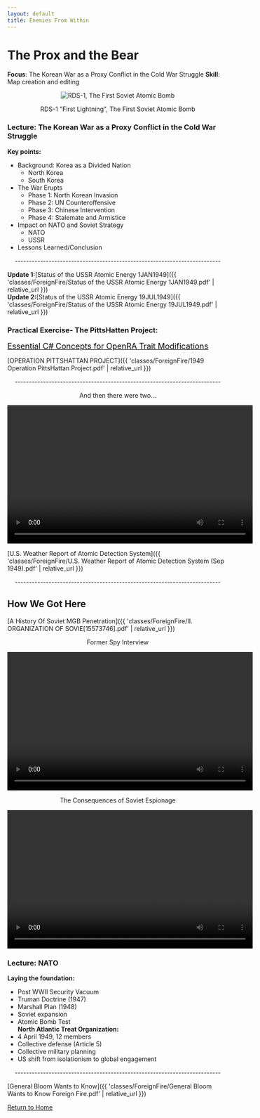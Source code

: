 ```yaml
---
layout: default
title: Enemies From Within
---
```


# The Prox and the Bear

**Focus**: The Korean War as a Proxy Conflict in the Cold War Struggle 
**Skill**: Map creation and editing 

<div style="text-align: center;">
  <img src="{{ 'classes/ForeignFire/joe-1-2.jpg' | relative_url }}" alt="RDS-1, The First Soviet Atomic Bomb" style="max-width: 80%; height: auto;">    
  <p>RDS-1 "First Lightning", The First Soviet Atomic Bomb</p>
</div>

### Lecture: The Korean War as a Proxy Conflict in the Cold War Struggle 

**Key points:**
- Background: Korea as a Divided Nation
  - North Korea 
  - South Korea
- The War Erupts 
  - Phase 1: North Korean Invasion 
  - Phase 2: UN Counteroffensive 
  - Phase 3: Chinese Intervention 
  - Phase 4: Stalemate and Armistice 
- Impact on NATO and Soviet Strategy
  - NATO
  - USSR
- Lessons Learned/Conclusion
<div style="text-align: center;">
  <p>-------------------------------------------------------------------------</p>
</div>

  **Update 1:**[Status of the USSR Atomic Energy 1JAN1949]({{ 'classes/ForeignFire/Status of the USSR Atomic Energy 1JAN1949.pdf' | relative_url }})    
  **Update 2:**[Status of the USSR Atomic Energy 19JUL1949]({{ 'classes/ForeignFire/Status of the USSR Atomic Energy 19JUL1949.pdf' | relative_url }})  

### Practical Exercise- The PittsHatten Project: 
  <a href="https://jboyce1.github.io/CodeWar/classes/CSforOpenRA" target="_blank" style="font-size: 18px; text-decoration: underline; color: #0a0a0a;">
    Essential C# Concepts for OpenRA Trait Modifications
  </a>    
  
[OPERATION PITTSHATTAN PROJECT]({{ 'classes/ForeignFire/1949 Operation PittsHattan Project.pdf' | relative_url }})    
    
 <div style="text-align: center;">
  <p>-------------------------------------------------------------------------</p>
</div>    

<div style="text-align: center;">
  <p>And then there were two...</p>
  <video width="560" height="315" controls>
    <source src="{{ 'classes/ForeignFire/1st Russian Atomic Bomb RDS-1.mp4' | relative_url }}" type="video/mp4">
    Your browser does not support the video tag.
  </video>
</div>

  
[U.S. Weather Report of Atomic Detection System]({{ 'classes/ForeignFire/U.S. Weather Report of Atomic Detection System (Sep 1949).pdf' | relative_url }})    

<div style="text-align: center;">
  <p>-------------------------------------------------------------------------</p>
</div>

## How We Got Here 
[A History Of Soviet MGB Penetration]({{ 'classes/ForeignFire/II. ORGANIZATION OF SOVIE[15573746].pdf' | relative_url }})  

<div style="text-align: center;">
  <p>Former Spy Interview</p>
  <video width="560" height="315" controls>
    <source src="{{ 'classes/ForeignFire/SYND 21 11 79 FORMER RUSSIAN SPY ANTHONY BLUNT INTERVIEW.mp4' | relative_url }}" type="video/mp4">
    Your browser does not support the video tag.
  </video>
</div>

<div style="text-align: center;">
  <p>The Consequences of Soviet Espionage</p>
  <video width="560" height="315" controls>
    <source src="{{ 'classes/ForeignFire/Klaus Fuchs and the Russian Atomic Bomb.mp4' | relative_url }}" type="video/mp4">
    Your browser does not support the video tag.
  </video>
</div>   

### Lecture: NATO
**Laying the foundation:**
- Post WWII Security Vacuum
- Truman Doctrine (1947)
- Marshall Plan (1948)
- Soviet expansion
- Atomic Bomb Test    
**North Atlantic Treat Organization:**
- 4 April 1949, 12 members
- Collective defense (Article 5)
- Collective military planning
- US shift from isolationism to global engagement
<div style="text-align: center;">
  <p>-------------------------------------------------------------------------</p>
</div>

[General Bloom Wants to Know]({{ 'classes/ForeignFire/General Bloom Wants to Know Foreign Fire.pdf' | relative_url }}) 
  
[Return to Home](../)
